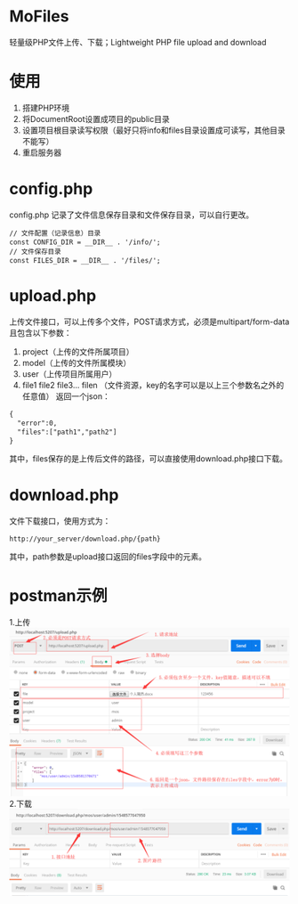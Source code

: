 # MoFiles
轻量级PHP文件上传、下载；Lightweight PHP file upload and download

# 使用
1. 搭建PHP环境
2. 将DocumentRoot设置成项目的public目录
3. 设置项目根目录读写权限（最好只将info和files目录设置成可读写，其他目录不能写）
4. 重启服务器

# config.php
config.php 记录了文件信息保存目录和文件保存目录，可以自行更改。
```
// 文件配置（记录信息）目录
const CONFIG_DIR = __DIR__ . '/info/';
// 文件保存目录
const FILES_DIR = __DIR__ . '/files/';
```

# upload.php
上传文件接口，可以上传多个文件，POST请求方式，必须是multipart/form-data且包含以下参数：
1. project（上传的文件所属项目）
2. model（上传的文件所属模块）
3. user（上传项目所属用户）
4. file1 file2 file3... filen （文件资源，key的名字可以是以上三个参数名之外的任意值）
返回一个json：
```
{
  "error":0,
  "files":["path1","path2"]
}
```
其中，files保存的是上传后文件的路径，可以直接使用download.php接口下载。

# download.php
文件下载接口，使用方式为：
```
http://your_server/download.php/{path}
```
其中，path参数是upload接口返回的files字段中的元素。

# postman示例
1.上传
![上传示例](img/postman1.png)
2.下载
![下载示例](img/postman2.png)
